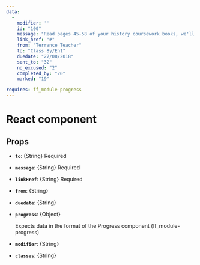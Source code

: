 ```yaml
---
data:
  -
    modifier: ''
    id: "100"
    message: "Read pages 45-58 of your history coursework books, we'll discuss in class."
    link_href: "#"
    from: "Terrance Teacher"
    to: "Class 8y/En1"
    duedate: "27/08/2018"
    sent_to: "32"
    no_excused: "2" 
    completed_by: "20"
    marked: "19"

requires: ff_module-progress
---
```


# React component

<div data-ff_module-task=""></div>

## Props

- **`to`**: {String} Required
- **`message`**: {String} Required
- **`linkHref`**: {String} Required
- **`from`**: {String}
- **`duedate`**: {String}
- **`progress`**: {Object}

    Expects data in the format of the Progress component (ff_module-progress)
- **`modifier`**: {String}
- **`classes`**: {String}